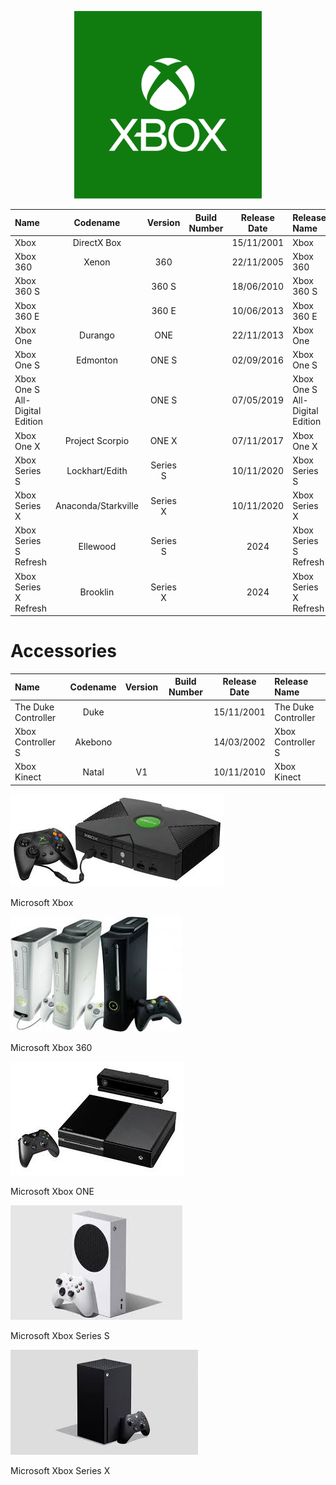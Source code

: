 <p align="center">
  <img src="https://github.com/InstallingEverything/MicrosoftBuildNumbers/blob/main/Images/Xbox/XboxLogo.png" />
</p>


| Name                                                   | Codename          | Version | Build Number      | Release Date | Release Name                                             |
| :----------------------------------------------------- | :---------------: | :-----: | :---------------: | :----------: | :------------------------------------------------------- |
| Xbox                                                   | DirectX Box       |         |                   |  15/11/2001  | Xbox                                                     |
| Xbox 360                                               | Xenon             | 360     |                   |  22/11/2005  | Xbox 360                                                 |
| Xbox 360 S                                             |                   | 360 S   |                   |  18/06/2010  | Xbox 360 S                                               |
| Xbox 360 E                                             |                   | 360 E   |                   |  10/06/2013  | Xbox 360 E                                               |
| Xbox One                                               | Durango           | ONE     |                   |  22/11/2013  | Xbox One                                                 |
| Xbox One S                                             | Edmonton          | ONE S   |                   |  02/09/2016  | Xbox One S                                               |
| Xbox One S All-Digital Edition                         |                   | ONE S   |                   |  07/05/2019  | Xbox One S All-Digital Edition                           |
| Xbox One X                                             |Project Scorpio    | ONE X   |                   |  07/11/2017  | Xbox One X                                               |
| Xbox Series S                                          |Lockhart/Edith     | Series S|                   |  10/11/2020  | Xbox Series S                                            |
| Xbox Series X                                          |Anaconda/Starkville| Series X|                   |  10/11/2020  | Xbox Series X                                            |
| Xbox Series S Refresh                                  |Ellewood           | Series S|                   |  2024        | Xbox Series S Refresh                                    |
| Xbox Series X Refresh                                  |Brooklin           | Series X|                   |  2024        | Xbox Series X Refresh                                    |

# **Accessories**

| Name                                                   | Codename          | Version | Build Number      | Release Date | Release Name                                             |
| :----------------------------------------------------- | :---------------: | :-----: | :---------------: | :----------: | :------------------------------------------------------- |
| The Duke Controller                                    |Duke               |         |                   |  15/11/2001  | The Duke Controller                                      |
| Xbox Controller S                                      |Akebono            |         |                   |  14/03/2002  | Xbox Controller S                                        |
| Xbox Kinect                                            |Natal              | V1      |                   |  10/11/2010  | Xbox Kinect                                              |


![Xbox](https://github.com/InstallingEverything/MicrosoftBuildNumbers/blob/main/Images/Xbox/XboxOG.jpeg)

Microsoft Xbox

![Xbox 360](https://github.com/InstallingEverything/MicrosoftBuildNumbers/blob/main/Images/Xbox/Xbox360OG.jpeg)

Microsoft Xbox 360

![Xbox ONE](https://github.com/InstallingEverything/MicrosoftBuildNumbers/blob/main/Images/Xbox/XboxONE.jpeg)

Microsoft Xbox ONE

![Xbox Series S](https://github.com/InstallingEverything/MicrosoftBuildNumbers/blob/main/Images/Xbox/XboxSeriesS.jpeg)

Microsoft Xbox Series S

![Xbox Series X](https://github.com/InstallingEverything/MicrosoftBuildNumbers/blob/main/Images/Xbox/XboxSeriesX.jpeg)

Microsoft Xbox Series X
